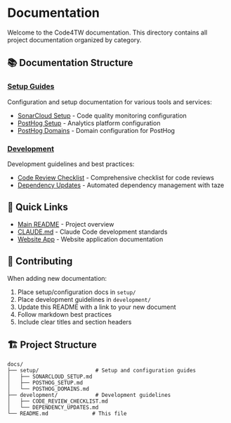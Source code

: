 # Documentation

Welcome to the Code4TW documentation. This directory contains all project documentation organized by category.

## 📚 Documentation Structure

### [Setup Guides](./setup/)

Configuration and setup documentation for various tools and services:

- [SonarCloud Setup](./setup/SONARCLOUD_SETUP.md) - Code quality monitoring configuration
- [PostHog Setup](./setup/POSTHOG_SETUP.md) - Analytics platform configuration
- [PostHog Domains](./setup/POSTHOG_DOMAINS.md) - Domain configuration for PostHog

### [Development](./development/)

Development guidelines and best practices:

- [Code Review Checklist](./development/CODE_REVIEW_CHECKLIST.md) - Comprehensive checklist for code reviews
- [Dependency Updates](./development/DEPENDENCY_UPDATES.md) - Automated dependency management with taze

## 🔗 Quick Links

- [Main README](../README.md) - Project overview
- [CLAUDE.md](../CLAUDE.md) - Claude Code development standards
- [Website App](../apps/website/README.md) - Website application documentation

## 📖 Contributing

When adding new documentation:

1. Place setup/configuration docs in `setup/`
2. Place development guidelines in `development/`
3. Update this README with a link to your new document
4. Follow markdown best practices
5. Include clear titles and section headers

## 🏗️ Project Structure

```
docs/
├── setup/                  # Setup and configuration guides
│   ├── SONARCLOUD_SETUP.md
│   ├── POSTHOG_SETUP.md
│   └── POSTHOG_DOMAINS.md
├── development/            # Development guidelines
│   ├── CODE_REVIEW_CHECKLIST.md
│   └── DEPENDENCY_UPDATES.md
└── README.md              # This file
```
